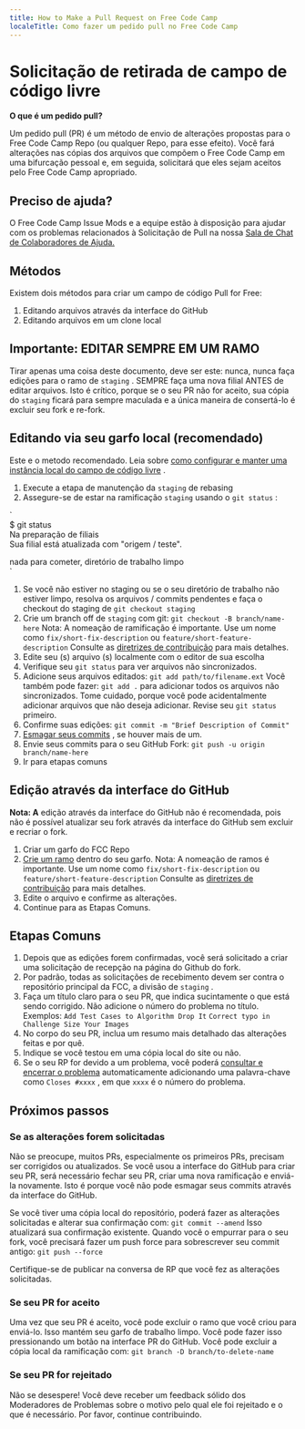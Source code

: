 ```yaml
---
title: How to Make a Pull Request on Free Code Camp
localeTitle: Como fazer um pedido pull no Free Code Camp
---
```

# Solicitação de retirada de campo de código livre

**O que é um pedido pull?**

Um pedido pull (PR) é um método de envio de alterações propostas para o Free Code Camp Repo (ou qualquer Repo, para esse efeito). Você fará alterações nas cópias dos arquivos que compõem o Free Code Camp em uma bifurcação pessoal e, em seguida, solicitará que eles sejam aceitos pelo Free Code Camp apropriado.

## Preciso de ajuda?

O Free Code Camp Issue Mods e a equipe estão à disposição para ajudar com os problemas relacionados à Solicitação de Pull na nossa [Sala de Chat de Colaboradores de Ajuda.](https://gitter.im/FreeCodeCamp/Contributors)

## Métodos

Existem dois métodos para criar um campo de código Pull for Free:

1.  Editando arquivos através da interface do GitHub
2.  Editando arquivos em um clone local

## Importante: EDITAR SEMPRE EM UM RAMO

Tirar apenas uma coisa deste documento, deve ser este: nunca, nunca faça edições para o ramo de `staging` . SEMPRE faça uma nova filial ANTES de editar arquivos. Isto é crítico, porque se o seu PR não for aceito, sua cópia do `staging` ficará para sempre maculada e a única maneira de consertá-lo é excluir seu fork e re-fork.

## Editando via seu garfo local (recomendado)

Este e o metodo recomendado. Leia sobre [como configurar e manter uma instância local do campo de código livre](http://forum.freecodecamp.com/t/how-to-fork-and-maintain-a-local-instance-of-free-code-camp/19116) .

1.  Execute a etapa de manutenção da `staging` de rebasing
2.  Assegure-se de estar na ramificação `staging` usando o `git status` :

\`  
$ git status  
Na preparação de filiais  
Sua filial está atualizada com "origem / teste".

nada para cometer, diretório de trabalho limpo  
\`

1.  Se você não estiver no staging ou se o seu diretório de trabalho não estiver limpo, resolva os arquivos / commits pendentes e faça o checkout do staging de `git checkout staging`
2.  Crie um branch off de `staging` com git: `git checkout -B branch/name-here` Nota: A nomeação de ramificação é importante. Use um nome como `fix/short-fix-description` ou `feature/short-feature-description` Consulte as [diretrizes de contribuição](https://github.com/FreeCodeCamp/FreeCodeCamp/blob/staging/CONTRIBUTING.md) para mais detalhes.
3.  Edite seu (s) arquivo (s) localmente com o editor de sua escolha
4.  Verifique seu `git status` para ver arquivos não sincronizados.
5.  Adicione seus arquivos editados: `git add path/to/filename.ext` Você também pode fazer: `git add .` para adicionar todos os arquivos não sincronizados. Tome cuidado, porque você pode acidentalmente adicionar arquivos que não deseja adicionar. Revise seu `git status` primeiro.
6.  Confirme suas edições: `git commit -m "Brief Description of Commit"`
7.  [Esmagar seus commits](http://forum.freecodecamp.com/t/how-to-squash-multiple-commits-into-one-with-git/13231) , se houver mais de um.
8.  Envie seus commits para o seu GitHub Fork: `git push -u origin branch/name-here`
9.  Ir para etapas comuns

## Edição através da interface do GitHub

**Nota: A** edição através da interface do GitHub não é recomendada, pois não é possível atualizar seu fork através da interface do GitHub sem excluir e recriar o fork.

1.  Criar um garfo do FCC Repo
2.  [Crie um ramo](https://help.github.com/articles/creating-and-deleting-branches-within-your-repository/) dentro do seu garfo. Nota: A nomeação de ramos é importante. Use um nome como `fix/short-fix-description` ou `feature/short-feature-description` Consulte as [diretrizes de contribuição](https://github.com/FreeCodeCamp/FreeCodeCamp/blob/staging/CONTRIBUTING.md) para mais detalhes.
3.  Edite o arquivo e confirme as alterações.
4.  Continue para as Etapas Comuns.

## Etapas Comuns

1.  Depois que as edições forem confirmadas, você será solicitado a criar uma solicitação de recepção na página do Github do fork.
2.  Por padrão, todas as solicitações de recebimento devem ser contra o repositório principal da FCC, a divisão de `staging` .
3.  Faça um título claro para o seu PR, que indica sucintamente o que está sendo corrigido. Não adicione o número do problema no título. Exemplos: `Add Test Cases to Algorithm Drop It` `Correct typo in Challenge Size Your Images`
4.  No corpo do seu PR, inclua um resumo mais detalhado das alterações feitas e por quê.
5.  Indique se você testou em uma cópia local do site ou não.
6.  Se o seu RP for devido a um problema, você poderá [consultar e encerrar o problema](https://help.github.com/articles/closing-issues-via-commit-messages/) automaticamente adicionando uma palavra-chave como `Closes #xxxx` , em que `xxxx` é o número do problema.

## Próximos passos

### Se as alterações forem solicitadas

Não se preocupe, muitos PRs, especialmente os primeiros PRs, precisam ser corrigidos ou atualizados. Se você usou a interface do GitHub para criar seu PR, será necessário fechar seu PR, criar uma nova ramificação e enviá-la novamente. Isto é porque você não pode esmagar seus commits através da interface do GitHub.

Se você tiver uma cópia local do repositório, poderá fazer as alterações solicitadas e alterar sua confirmação com: `git commit --amend` Isso atualizará sua confirmação existente. Quando você o empurrar para o seu fork, você precisará fazer um push force para sobrescrever seu commit antigo: `git push --force`

Certifique-se de publicar na conversa de RP que você fez as alterações solicitadas.

### Se seu PR for aceito

Uma vez que seu PR é aceito, você pode excluir o ramo que você criou para enviá-lo. Isso mantém seu garfo de trabalho limpo. Você pode fazer isso pressionando um botão na interface PR do GitHub. Você pode excluir a cópia local da ramificação com: `git branch -D branch/to-delete-name`

### Se seu PR for rejeitado

Não se desespere! Você deve receber um feedback sólido dos Moderadores de Problemas sobre o motivo pelo qual ele foi rejeitado e o que é necessário. Por favor, continue contribuindo.